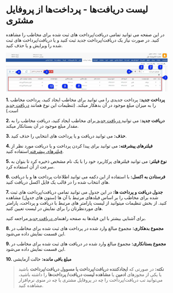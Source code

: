 #  لیست دریافت‌ها - پرداخت‌ها از پروفایل مشتری 

در این صفحه می توانید تمامی دریافت/پرداخت های ثبت شده برای مخاطب را مشاهده کنید. در صورت نیاز یک دریافت/پرداخت جدید ثبت کنید و یا دریافت/پرداخت های ثبت شده را ویرایش و یا حذف کنید.

![](ReceiptPayment.jpg)

**1. پرداخت جدید:** پرداخت جدیدی را می توانید برای مخاطب ایجاد کنید، پرداخت مخاطب را به میزان مبلغ موجود در آن بدهکار میکند. (تنظیمات این نوع همانند [دریافت جدید](https://github.com/1stco/PayamGostarDocs/blob/master/Help/Integrated-bank/Database/Records/Get%20new/Get%20new.md) است.)

**2. دریافت جدید:** می توانید[ دریافت جدید ](https://github.com/1stco/PayamGostarDocs/blob/master/Help/Integrated-bank/Database/Records/Get%20new/Get%20new.md) برای مخاطب ایجاد کنید، دریافت مخاطب را به مقدار مبلغ موجود در آن بستانکار میکند.

**3. حذف:** می توانید دریافت و یا پرداخت های انتخابی را حذف کنید.

**4. فیلترهای پیشرفته:** می توانید برای پیدا کردن پرداخت و یا دریافت مورد نظر از[ فیلترهای پیشرفته ](https://github.com/1stco/PayamGostarDocs/blob/master/Help/Customer-relationship-management/Advanced-filter/Advanced-filter.md)استفاده کنید.

**5. نوع فیلتر:** می توانید فیلترهای پرکاربرد خود را با یک نام مشخص ذخیره کرد تا بتوان به سرعت از آن استفاده کرد.

**6. فرستادن به اکسل:** با استفاده از این دکمه می توانید اطلاعات پرداخت ها و یا دریافت های انتخاب شده را در قالب یک فایل اکسل دریافت کنید.

**7. جدول دریافت و پرداخت ها:** در این جدول می توانید تمامی دریافت/پرداخت های ثبت شده برای مخاطب را بر اساس فیلدهای مرتبط با آن ها (ستون های جدول) مشاهده کنید. از بخش تنظیمات میتوانید از لیست پارامتر های مرتبط با دریافت و پرداخت، پارامتر های موردنظرتان را برای نمایش در لیست تعیین کنید.

برای آشنایی بیشتر با این فیلدها به صفحه راهنمای[ دریافت جدید ](https://github.com/1stco/PayamGostarDocs/blob/master/Help/Integrated-bank/Database/Records/Get%20new/Get%20new.md)مراجعه کنید.

**8. مجموع بدهکاری:** مجموع مبالغ وارد شده در پرداخت های ثبت شده برای مخاطب در این قسمت نمایش داده می‌شود.

**9. مجموع بستانکاری:** مجموع مبالغ وارد شده در دریافت های ثبت شده برای مخاطب در این قسمت نمایش داده می‌شود.

**10. مبلغ باقی مانده:** حالت آزمایشی

> **نکته:** در صورتی که **ایجادکننده دریافت/پرداخت یا مسوول دریافت/پرداخت** باشید یا یکی از مجوزهای  **ادمین** یا **مشاهده لیست دریافت/ پرداخت‌ها** را داشته باشید، می‌توانید تب دریافت/پرداخت را چه در پروفایل مشتری یا چه در منوی نرم‌افزار مشاهده کنید.

